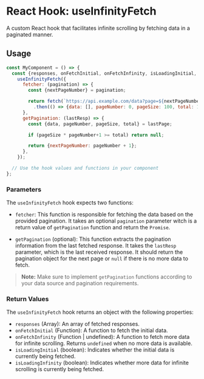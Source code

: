 # React Hook: useInfinityFetch

A custom React hook that facilitates infinite scrolling by fetching data in a paginated manner.

## Usage

```javascript
const MyComponent = () => {
  const {responses, onFetchInitial, onFetchInfinity, isLoadingInitial, isLoadingInfinity} =
    useInfinityFetch({
      fetcher: (pagination) => {
        const {nextPageNumber} = pagination;

        return fetch(`https://api.example.com/data?page=${nextPageNumber}`)
          .then(() => {data: [], pageNumber: 0, pageSize: 100, total: 150});
      },
      getPagination: (lastResp) => {
        const {data, pageNumber, pageSize, total} = lastPage;

        if (pageSize * pageNumber+1 >= total) return null;

        return {nextPageNumber: pageNumber + 1};
      },
    });

  // Use the hook values and functions in your component
};
```

### Parameters

The `useInfinityFetch` hook expects two functions:

- `fetcher`: This function is responsible for fetching the data based on the provided pagination. It takes an optional `pagination` parameter witch is a return value of `getPagination` function and return the `Promise`.

- `getPagination` (optional): This function extracts the pagination information from the last fetched response. It takes the `lastResp` parameter, which is the last received response. It should return the pagination object for the next page or `null` if there is no more data to fetch.

> **Note:** Make sure to implement `getPagination` functions according to your data source and pagination requirements.

### Return Values

The `useInfinityFetch` hook returns an object with the following properties:

- `responses` (Array): An array of fetched responses.
- `onFetchInitial` (Function): A function to fetch the initial data.
- `onFetchInfinity` (Function | undefined): A function to fetch more data for infinite scrolling. Returns `undefined` when no more data is available.
- `isLoadingInitial` (boolean): Indicates whether the initial data is currently being fetched.
- `isLoadingInfinity` (boolean): Indicates whether more data for infinite scrolling is currently being fetched.
